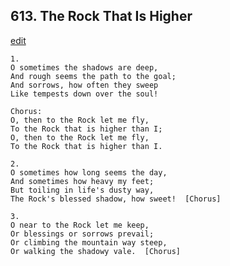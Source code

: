 
## 613.  The Rock That Is Higher
[edit](https://docs.google.com/document/d/14IhVgBsER96gKotP4A_FT16Lp2kce5QV/edit?mode=html)



    1.
    O sometimes the shadows are deep,
    And rough seems the path to the goal;
    And sorrows, how often they sweep
    Like tempests down over the soul!

    Chorus:
    O, then to the Rock let me fly, 
    To the Rock that is higher than I;
    O, then to the Rock let me fly, 
    To the Rock that is higher than I.

    2.
    O sometimes how long seems the day,
    And sometimes how heavy my feet;
    But toiling in life's dusty way,
    The Rock's blessed shadow, how sweet!  [Chorus]

    3.
    O near to the Rock let me keep,
    Or blessings or sorrows prevail;
    Or climbing the mountain way steep,
    Or walking the shadowy vale.  [Chorus]
